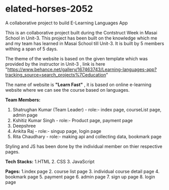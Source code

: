 # elated-horses-2052
A collaborative project to build E-Learning Languages App

This is an collaborative project built during the Contstruct Week in Masai School in Unit-3. This project has been built on the knowledge which me and my team has learned in Masai School till Unit-3. It is built by 5 members withing a span of 5 days.

The theme of the website is based on the given template which was provided by the instructor in Unit-3 , link is here "https://www.behance.net/gallery/167463743/Learning-languages-app?tracking_source=search_projects%7Ceducation"

The name of website is **"Learn Fast"** , it is based on online e-learning website where we can see the course based on languages.

**Team Members:**
1. Shatrughan Kumar (Team Leader) - role:- index page, courseList page, admin page
3. Kshitiz Kumar Singh - role:- Product page, payment page
4. Deepshree
5. Ankita Raj - role:- singup page, login page
6. Rita Chaudhary - role:- making api and collecting data, bookmark page

Styling and JS has been done by the individual member on thier respective pages.


**Tech Stacks:**
1.HTML
2. CSS
3. JavaScript


**Pages:**
1.index page
2. course list page
3. individual course detail page
4. bookmark page
5. payment page
6. admin page
7. sign up page
8. login page






